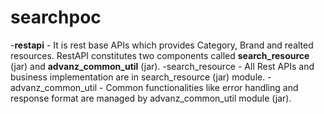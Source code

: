 # searchpoc
-**restapi** - It is rest base APIs which provides Category, Brand and realted resources. RestAPI constitutes two components called **search_resource** (jar) and **advanz_common_util** (jar).
-search_resource - All Rest APIs and business implementation are in search_resource (jar) module.
-advanz_common_util - Common functionalities like error handling and response format are managed by advanz_common_util module (jar).
